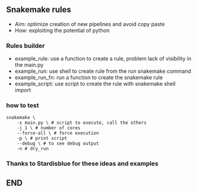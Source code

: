 ## Snakemake rules

- Aim: optimize creation of new pipelines and avoid copy paste
- How: exploiting the potential of python

### Rules builder
- example_rule: use a function to create a rule, problem lack of visibility in the main.py
- example_run: use shell to create rule from the run snakemake command
- example_run_fn: run a function to create the snakemake rule
- example_script: use script to create the rule with snakemake shell import

### how to test
```shell
snakemake \
    -s main.py \ # script to execute, call the others
    -j 1 \ # number of cores
    --force-all \ # force execution 
    -p \ # print script
    --debug \ # to see debug output
    -n # dry_run
```

### Thanks to Stardisblue for these ideas and examples

## END
